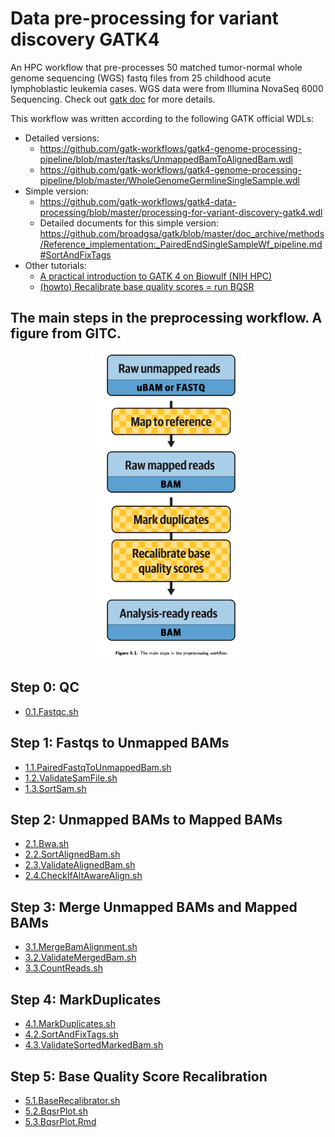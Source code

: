 # Data pre-processing for variant discovery GATK4

An HPC workflow that pre-processes 50 matched tumor-normal whole genome sequencing (WGS) fastq files from 25 childhood acute lymphoblastic leukemia cases. WGS data were from Illumina NovaSeq 6000 Sequencing. Check out [gatk doc](https://gatk.broadinstitute.org/hc/en-us/articles/360035535912-Data-pre-processing-for-variant-discovery) for more details.

This workflow was written according to the following GATK official WDLs:

- Detailed versions:
  - https://github.com/gatk-workflows/gatk4-genome-processing-pipeline/blob/master/tasks/UnmappedBamToAlignedBam.wdl
  - https://github.com/gatk-workflows/gatk4-genome-processing-pipeline/blob/master/WholeGenomeGermlineSingleSample.wdl
- Simple version:
  - https://github.com/gatk-workflows/gatk4-data-processing/blob/master/processing-for-variant-discovery-gatk4.wdl
  - Detailed documents for this simple version: https://github.com/broadgsa/gatk/blob/master/doc_archive/methods/Reference_implementation:_PairedEndSingleSampleWf_pipeline.md#SortAndFixTags
- Other tutorials:
  - [A practical introduction to GATK 4 on Biowulf (NIH HPC)](https://hpc.nih.gov/training/gatk_tutorial/bqsr.html)
  - [(howto) Recalibrate base quality scores = run BQSR](<https://github.com/broadgsa/gatk/blob/master/doc_archive/tutorials/(howto)_Recalibrate_base_quality_scores_%3D_run_BQSR.md>)

## The main steps in the preprocessing workflow. A figure from GITC.

<p align="center">
<img src='MainStepsInPreprocessingWorkflow.png' width='250'>
</p>

## Step 0: QC

- [0.1.Fastqc.sh](./0.1.Fastqc.sh)

## Step 1: Fastqs to Unmapped BAMs

- [1.1.PairedFastqToUnmappedBam.sh](1.1.PairedFastqToUnmappedBam.sh)
- [1.2.ValidateSamFile.sh](1.2.ValidateSamFile.sh)
- [1.3.SortSam.sh](1.3.SortSam.sh)

## Step 2: Unmapped BAMs to Mapped BAMs

- [2.1.Bwa.sh](2.1.Bwa.sh)
- [2.2.SortAlignedBam.sh](2.2.SortAlignedBam.sh)
- [2.3.ValidateAlignedBam.sh](2.3.ValidateAlignedBam.sh)
- [2.4.CheckIfAltAwareAlign.sh](2.4.CheckIfAltAwareAlign.sh)

## Step 3: Merge Unmapped BAMs and Mapped BAMs

- [3.1.MergeBamAlignment.sh](3.1.MergeBamAlignment.sh)
- [3.2.ValidateMergedBam.sh](3.2.ValidateMergedBam.sh)
- [3.3.CountReads.sh](3.3.CountReads.sh)

## Step 4: MarkDuplicates

- [4.1.MarkDuplicates.sh](4.1.MarkDuplicates.sh)
- [4.2.SortAndFixTags.sh](4.2.SortAndFixTags.sh)
- [4.3.ValidateSortedMarkedBam.sh](4.3.ValidateSortedMarkedBam.sh)

## Step 5: Base Quality Score Recalibration

- [5.1.BaseRecalibrator.sh](5.1.BaseRecalibrator.sh)
- [5.2.BqsrPlot.sh](5.2.BqsrPlot.sh)
- [5.3.BqsrPlot.Rmd](5.3.BqsrPlot.Rmd)
